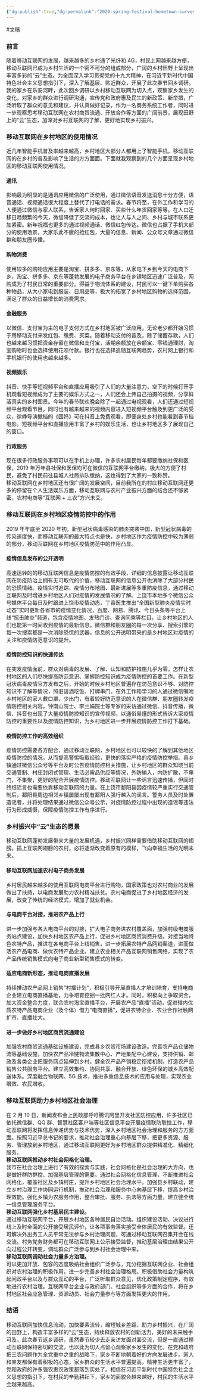 ```yaml
---
{"dg-publish":true,"dg-permalink":"2020-spring-festival-hometown-survey-field-cloud-ecology","permalink":"/2020-spring-festival-hometown-survey-field-cloud-ecology/","tags":["移动互联网","乡村振兴","社会治理"],"noteIcon":"1","created":"2024-01-24T09:14:49.447+08:00"}
---
```


#文稿 
### 前言
随着移动互联网的发展，越来越多的乡村通了光纤和 4G，村民上网越来越方便，移动互联网已成为乡村生活的一个密不可分的组成部分，广阔的乡村田野上呈现出丰富多彩的“云”生态。为全面深入学习贯彻党的十九大精神，在习近平新时代中国特色社会主义思想指引下，深入了解基层、贴近群众，开展了此次春节回乡调研。我的家乡在乐安河畔，此次回乡调研以乡村移动互联网为切入点，观察家乡发生的变化，对家乡的群众进行调研沟通，宣传党和政府惠及民生的新政策、新举措，广泛听取了群众的意见和建议，并认真做好记录。作为一名商务系统工作者，同时进一步观察思考移动互联网在农村商贸流通、开放合作等方面的广阔前景，展现田野上的“云”生态，加深对乡村互联网的了解，更好地实现乡村振兴。
### 移动互联网在乡村地区的使用情况
近几年智能手机普及率越来越高，乡村地区大部分人都用上了智能手机，移动互联网的在乡村的普及影响了生活的方方面面。下面就我观察到的几个方面呈现乡村地区的移动互联网使用情况。
#### 通讯
影响最为明显的是通讯应用微信的广泛使用，通过微信语音发送消息十分方便，语音通话、视频通话很大程度上替代了打电话的需求。春节将至，在外工作和学习的人便通过微信与家人联系，告诉家人何时回家、买些什么年货回家等等。在人口迁移日趋频繁的今天，微信降低了交流的成本，也让人与人之间、乡村与城市联系更加紧密。新年祝福也更多的通过视频通话、微信红包传达。微信也占据了手机大部分的使用场景，大家乐此不疲的抢红包，大量的信息、新闻、公众号文章通过微信群和朋友圈传播。
#### 购物消费
使用较多的购物应用主要是淘宝、拼多多、京东等，从家电下乡到今天的电商下乡，淘宝、拼多多、京东等蓬勃发展的电子商务平台在乡镇地区迅速广泛普及，网购成为了村民日常的重要部分。得益于物流体系的建设，村民可以一键下单购买各种物品，从大小家电到服装、日用品等，极大的拓宽了乡村地区购物的选择范围，满足了群众的日益增长的消费需求。
#### 金融服务
以微信、支付宝为主的电子支付方式在乡村地区被广泛应用，无论老少都开始习惯于用移动支付来发红包、缴费、买菜。随着移动支付的普及，除了储蓄存款，人们也越来越习惯把资金存留在微信和支付宝，活期余额放在余额宝、零钱通理财，淘宝购物时也会选择使用花呗付款。银行也在选择追随互联网趋势，农村网上银行和手机银行的使用也越来越多。
#### 视频娱乐
抖音、快手等短视频平台和直播应用吸引了人们的大量注意力，空下的时候打开手机观看短视频成为了主要的娱乐方式之一，人们还会上传自己拍摄的视频，分享鲜活真实的乡村图景。今年的春节联欢晚会除了一起通过电视观看，人们还通过短视频平台观看节目，同时也有越来越来的视频内容进入短视频平台触及到更广泛的受众，徐峥导演撤档的《囧妈》可在抖音上免费观看，即便身处乡村也能看到春节档电影。短视频平台和直播应用丰富了乡村的娱乐生活，也让乡村地区多了展现自己的窗口。
#### 行政服务
现在很多行政服务事项可以在手机上办理，许多农村居民每年都要缴纳社保和医保，2019 年万年县社保和医保均可在微信的互联网平台缴纳，极大的方便了村民，避免了村民前往县城人社局排队缴纳，这也得到了大家的一致称赞。  
移动互联网在乡村地区还有很广阔的发展空间，目前我所在的村庄移动互联网还更多的停留在个人生活娱乐方面，移动互联网与农村产业振兴方面的结合还不够紧密，农村电商等“互联网 + 三农”方兴未艾。
### 移动互联网在乡村地区疫情防控中的作用
2019 年年底至 2020 年初，新型冠状病毒感染的肺炎突袭中国，新型冠状病毒的传染速度快，而移动互联网的最大特点也是快，乡村地区作为疫情防控中较为薄弱的部分，移动互联网在乡村地区疫情防范中的作用凸显。
#### 疫情信息发布的公开透明
高速运转的的移动互联网信息是疫情防控的有效手段，详细的信息披露让移动互联网在防疫防治上拥有无可取代的价值，移动互联网的信息公开也消除了大部分村民的恐慌情绪。疫情实时追踪、疫情分布地图、最新进展等多重防疫信息，通过移动互联网及时增进乡村地区人们对疫情的发展情况的了解。上饶市本地多个微信公众号媒体平台每日及时跟进上饶市疫情动态，丁香医生推出“全国新型肺炎疫情实时动态”实时更新各省市的疫情变化情况，百度、网易、腾讯、今日头条等平台上线“抗击肺炎”频道，包含疫情地图、发热门诊、查询同乘等栏目，让乡村地区的人们也能第一时间收到疫情的最新信息。微信群和朋友圈的每一次分享、搜索引擎的每一次搜索都是一次消除恐慌的武器，信息的公开透明带来的是乡村地区对疫情的关注和疫情防范意识的提升。
#### 疫情防控知识的快速传达
在突发疫情面前，群众对病毒的发展、了解、认知和防护措施几乎为零，怎样让农村地区的人们尽快提高防范意识、掌握防控知识成为疫情防控的首要工作。在新型冠状病毒疫情官方发布之后，开始的时候乡村地区普遍存在防范意识不够、对防控知识不了解等情况，照旧请酒吃饭、打牌串门。在外工作和学习的人通过微信嘱咐乡村地区的家人戴口罩、少出门，有着较好防范意识的人在微信群、朋友圈转发疫情防控相关内容，钟南山院士、李兰娟院士等专家的采访通过微信、抖音传播，微信、抖音也出现了大量疫情防控知识的宣传视频，以通俗易懂的形式告诉大家疫情防控的重要性以及疫情防控知识，为乡村地区进一步开展疫情防控工作打下基础。
#### 疫情防控工作的高效组织
疫情防控需要各方配合，通过移动互联网，乡村地区也可以较快的了解到其他地区疫情防控的情况，从而提高警惕吸取经验，更快的落实严格的疫情防控举措。县乡镇通过微信公众号等平台及时公告疫情防控相关措施，让乡村地区的群众知晓当前交通管制、村庄封闭式管理、生活必需品供应等情况，外防输入，内防扩散，不串门，不集聚，更好的配合开展疫情防控。移动互联网让一些谣言迅速传播，但同时终结谣言也需要依靠移动互联网的力量。在上饶市鄱阳县因疫情较严重实行交通管制后，鄱阳县周边相邻乡镇屡屡出现有鄱阳人强行越入的谣言。警务人员及时处置造谣者，并将处理结果通过微信公众号公示，对疫情防控过程中出现的造谣等违法行为形成威慑，保障疫情防控工作有序进行。
### 乡村振兴中“云”生态的愿景
移动互联网蓬勃发展带来大量的发展机遇，乡村振兴同样需要借助移动互联网的翅膀。插上互联网翅膀的农村，必将逐渐改变着原有的模样，飞向幸福生活的光明未来。
#### 移动互联网加速农村电子商务发展
乡村居民越来越多的使用互联网电商平台进行购物，国家政策也对农村商业的发展做出了扶持，以电商发展助力农村精准扶贫。农村电商促进了乡村地区经济的发展，改变了传统的经济模式，增加了就业机会。
#### 与电商平台对接，推进农产品上行
进一步加强与各大电商平台的对接，扩大电子商务进农村覆盖面，加强村级电商服务站点建设，加快乡村地区农产品上行，促进乡村地区商贸消费升级。对接当地特色农特产品，推进在各电商平台上线销售，进一步拓展农特产品网销渠道，进而做活农产品电商、做优农特产品企业。建立农业相关产品互联网销售网络，实现了农产品传统销售模式向电子商业新型销售模式的转变。
#### 适应电商新形态，推动电商直播发展
持续推动农产品网上销售“村播计划”，积极引导开展直播人才培训培育，支持电商企业建立电商直播基地，力争培育挖掘一批网红人才。同时，积极向上争取资金，加大资金整合力度，联合农村淘宝直播平台，开展农产品“直播”活动，促进辖内优质农特产品电商企业（及个体）借力“电商直播”，促进农特企业、农业合作社触网扩市、直播壮大。
#### 进一步做好乡村地区商贸流通建设
加强农村商贸流通基础设施建设，完成县乡农贸市场建设改造。完善农产品仓储物流等基础设施，加快农产品冷链物流集散中心、产地集配中心建设，支持供销、邮政及各类企业把服务网点延伸到乡村，健全农产品产销稳定衔接机制，打造农产品销售公共服务平台。建立高效集约、协同共享、融合开放、绿色环保的城乡高效配送体系。深度融合物联网、5G 技术，推进多重信息技术的应用与处理，实现农业增效、农民增收。
### 移动互联网助力乡村地区社会治理
在 2 月 10 日，新闻发布会上民政部呼吁腾讯阿里开发社区防控应用，许多社区已依托微信群、QQ 群、智慧社区客户端等社区信息平台开展疫情联防联控工作，移动互联网将发挥信息传递优势与技术优势，深入乡村地区社会治理和服务的方方面面。按照习近平总书记的要求，推动社会治理重心向基层下移，把更多资源、服务、管理放到乡村地区，通过移动互联网更好为乡村地区群众提供精准化、精细化服务。  
**移动互联网推动乡村社会网格化治理。**  
我市在社会治理上进行了有效的探索与实践，社会网格化是社会治理的大方向，也是做好群防群控、加强基层管理的需要。通过社会网格化信息管理，不断推进社会网格化，覆盖社区及乡镇村庄，提升乡村地区社会治理水平。加强县乡村联动，建立乡村治理工作协同运行机制，推动社会治理和服务中心向基层下移，提高乡村治理效能。强化乡镇为农服务作用，整合审批、服务、执法等方面力量，建立健全统一信息管理服务平台。  
**移动互联网强化乡村基层民主建设。**  
通过移动互联网平台，开展乡村地区各种居民自治活动。组织建设活动、决议进行线上及时全面的公开接受居民评价，让各项事务落实接受全体居民的有效监督。还可解决外出务工人员平常无法参与乡村治理问题，可通过移动互联网召集开会在线交流。村务党务财务都可在移动互联网上公示接受监督，推动基层治理由结果公开向过程公开转变，调动群众广泛参与到乡村社会治理中来。  
**移动互联网调动社会力量多方治理。**  
可以更加开放、包容的态度吸纳社会组织广泛参与，充分挖掘互联网企业、社会组织对农村治理的积极作用，进一步完善乡村社会治理格局。积极借助社会力量构筑起问政平台以及与群众互动的平台，广泛听取群众意见，优化政策制定程序，有效地进行农村治理。互联网平台企业与政府部门、社会组织等多方面的合作，将在乡村地区社会应急管理、资源动员、社会力量参与等方面发挥更大的作用。
### 结语
移动互联网加快信息流动，加快要素流转，缩短城乡差距，助力乡村振兴，在广阔的田野上，构造丰富多样的“云”生态，持续释放农村的创新活力，美好的未来触手可及。此次春节返乡调研，虽然春节较少去走亲访友面对面交流，但是一直通过移动互联网保持密切的交流，也以此为切入点留心观察家乡发生的变化，在党和政府把三农问题作为全党重中之重的战略下，家乡不断地朝着好的方向发展进步。家人和亲友都保有着积极的心态，家乡群众的生活水平普遍提高，精神生活更丰富了，党和政府的许多强农惠农政策都落到实处了。相信在习近平新时代中国特色社会主义思想的指引下，在村民的辛勤耕耘下，家乡的面貌会越来越好，村民的生活水平会越来越高。
